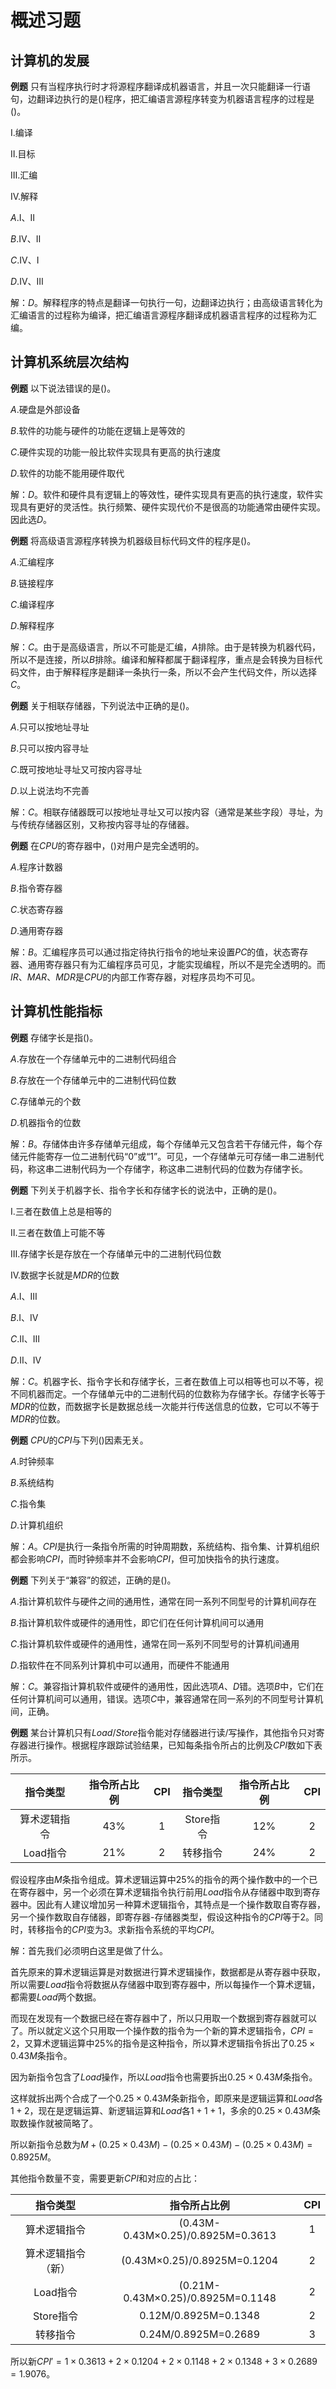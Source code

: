 # 概述习题

## 计算机的发展

**例题** 只有当程序执行时才将源程序翻译成机器语言，并且一次只能翻译一行语句，边翻译边执行的是()程序，把汇编语言源程序转变为机器语言程序的过程是()。

Ⅰ.编译

Ⅱ.目标

Ⅲ.汇编

Ⅳ.解释

$A.$Ⅰ、Ⅱ

$B.$Ⅳ、Ⅱ

$C.$Ⅳ、Ⅰ

$D.$Ⅳ、Ⅲ

解：$D$。解释程序的特点是翻译一句执行一句，边翻译边执行；由高级语言转化为汇编语言的过程称为编译，把汇编语言源程序翻译成机器语言程序的过程称为汇编。

## 计算机系统层次结构

**例题** 以下说法错误的是()。

$A.$硬盘是外部设备

$B.$软件的功能与硬件的功能在逻辑上是等效的

$C.$硬件实现的功能一般比软件实现具有更高的执行速度

$D.$软件的功能不能用硬件取代

解：$D$。软件和硬件具有逻辑上的等效性，硬件实现具有更高的执行速度，软件实现具有更好的灵活性。执行频繁、硬件实现代价不是很高的功能通常由硬件实现。因此选$D$。

**例题** 将高级语言源程序转换为机器级目标代码文件的程序是()。

$A.$汇编程序

$B.$链接程序

$C.$编译程序

$D.$解释程序

解：$C$。由于是高级语言，所以不可能是汇编，$A$排除。由于是转换为机器代码，所以不是连接，所以$B$排除。编译和解释都属于翻译程序，重点是会转换为目标代码文件，由于解释程序是翻译一条执行一条，所以不会产生代码文件，所以选择$C$。

**例题** 关于相联存储器，下列说法中正确的是()。

$A.$只可以按地址寻址

$B.$只可以按内容寻址

$C.$既可按地址寻址又可按内容寻址

$D.$以上说法均不完善

解：$C$。相联存储器既可以按地址寻址又可以按内容（通常是某些字段）寻址，为与传统存储器区别，又称按内容寻址的存储器。

**例题** 在$CPU$的寄存器中，()对用户是完全透明的。

$A.$程序计数器

$B.$指令寄存器

$C.$状态寄存器

$D.$通用寄存器

解：$B$。汇编程序员可以通过指定待执行指令的地址来设置$PC$的值，状态寄存器、通用寄存器只有为汇编程序员可见，才能实现编程，所以不是完全透明的。而$IR$、$MAR$、$MDR$是$CPU$的内部工作寄存器，对程序员均不可见。

## 计算机性能指标

**例题** 存储字长是指()。

$A.$存放在一个存储单元中的二进制代码组合

$B.$存放在一个存储单元中的二进制代码位数

$C.$存储单元的个数

$D.$机器指令的位数

解：$B$。存储体由许多存储单元组成，每个存储单元又包含若干存储元件，每个存储元件能寄存一位二进制代码“$0$”或“$1$”。可见，一个存储单元可存储一串二进制代码，称这串二进制代码为一个存储字，称这串二进制代码的位数为存储字长。

**例题** 下列关于机器字长、指令字长和存储字长的说法中，正确的是()。

Ⅰ.三者在数值上总是相等的

Ⅱ.三者在数值上可能不等

Ⅲ.存储字长是存放在一个存储单元中的二进制代码位数

Ⅳ.数据字长就是$MDR$的位数

$A.$Ⅰ、Ⅲ

$B.$Ⅰ、Ⅳ

$C.$Ⅱ、Ⅲ

$D.$Ⅱ、Ⅳ

解：$C$。机器字长、指令字长和存储字长，三者在数值上可以相等也可以不等，视不同机器而定。一个存储单元中的二进制代码的位数称为存储字长。存储字长等于$MDR$的位数，而数据字长是数据总线一次能并行传送信息的位数，它可以不等于$MDR$的位数。

**例题** $CPU$的$CPI$与下列()因素无关。

$A.$时钟频率

$B.$系统结构

$C.$指令集

$D.$计算机组织

解：$A$。$CPI$是执行一条指令所需的时钟周期数，系统结构、指令集、计算机组织都会影响$CPI$，而时钟频率并不会影响$CPI$，但可加快指令的执行速度。

**例题** 下列关于“兼容”的叙述，正确的是()。

$A.$指计算机软件与硬件之间的通用性，通常在同一系列不同型号的计算机间存在

$B.$指计算机软件或硬件的通用性，即它们在任何计算机间可以通用

$C.$指计算机软件或硬件的通用性，通常在同一系列不同型号的计算机间通用

$D.$指软件在不同系列计算机中可以通用，而硬件不能通用

解：$C$。兼容指计算机软件或硬件的通用性，因此选项$A$、$D$错。选项$B$中，它们在任何计算机间可以通用，错误。选项$C$中，兼容通常在同一系列的不同型号计算机间，正确。

**例题** 某台计算机只有$Load/Store$指令能对存储器进行读/写操作，其他指令只对寄存器进行操作。根据程序跟踪试验结果，已知每条指令所占的比例及$CPI$数如下表所示。

指令类型|指令所占比例|CPI|指令类型|指令所占比例|CPI
:------:|:----------:|:-:|:------:|:----------:|:-:
算术逻辑指令|43%|1|Store指令|12%|2
Load指令|21%|2|转移指令|24%|2

假设程序由$M$条指令组成。算术逻辑运算中$25\%$的指令的两个操作数中的一个已在寄存器中，另一个必须在算术逻辑指令执行前用$Load$指令从存储器中取到寄存器中。因此有人建议增加另一种算术逻辑指令，其特点是一个操作数取自寄存器，另一个操作数取自存储器，即寄存器-存储器类型，假设这种指令的$CPI$等于$2$。同时，转移指令的$CPI$变为$3$。求新指令系统的平均$CPI$。

解：首先我们必须明白这里是做了什么。

首先原来的算术逻辑运算是对数据进行算术逻辑操作，数据都是从寄存器中获取，所以需要$Load$指令将数据从存储器中取到寄存器中，所以每操作一个算术逻辑，都需要$Load$两个数据。

而现在发现有一个数据已经在寄存器中了，所以只用取一个数据到寄存器就可以了。所以就定义这个只用取一个操作数的指令为一个新的算术逻辑指令，$CPI=2$，又算术逻辑运算中$25\%$的指令是这种指令，所以算术逻辑指令拆出了$0.25\times0.43M$条指令。

因为新指令包含了$Load$操作，所以$Load$指令也需要拆出$0.25\times0.43M$条指令。

这样就拆出两个合成了一个$0.25\times0.43M$条新指令，即原来是逻辑运算和$Load$各$1+2$，现在是逻辑运算、新逻辑运算和$Load$各$1+1+1$，多余的$0.25\times0.43M$条取数操作就被简略了。

所以新指令总数为$M+(0.25\times0.43M)-(0.25\times0.43M)-(0.25\times0.43M)=0.8925M$。

其他指令数量不变，需要更新$CPI$和对应的占比：

指令类型|指令所占比例|CPI
:------:|:----------:|:--:
算术逻辑指令|(0.43M-0.43M×0.25)/0.8925M=0.3613|1
算术逻辑指令（新）|(0.43M×0.25)/0.8925M=0.1204|2
Load指令|(0.21M-0.43M×0.25)/0.8925M=0.1148|2
Store指令|0.12M/0.8925M=0.1348|2
转移指令|0.24M/0.8925M=0.2689|3

所以新$CPI'=1\times0.3613+2\times0.1204+2\times0.1148+2\times0.1348+3\times0.2689=1.9076$。

